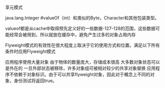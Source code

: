 享元模式

java.lang.Integer #valueOf（int）和类似的Byte，Character和其他包装类型。

valueof都是从cache中取得预先定义好的一些数据-127-128的范围，这些数据可能经常会被用到，所以就放在缓存中，避免产生过多的对象占用内存

Flyweight模式的有效性在很大程度上取决于它的使用方式和位置。满足以下所有条件时应用Flyweight模式

应用程序使用大量对象
由于物体的数量庞大，存储成本很高
大多数对象状态可以是外在的
一旦外部状态被移除，许多对象组可被相对较少的共享对象替换
应用程序不依赖于对象标识。由于可以共享flyweight对象，因此对于概念上不同的对象，身份测试将返回true。
